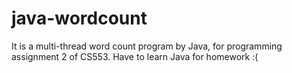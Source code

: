 java-wordcount
==============

It is a multi-thread word count program by Java, for programming assignment 2 of CS553. Have to learn Java for homework :(